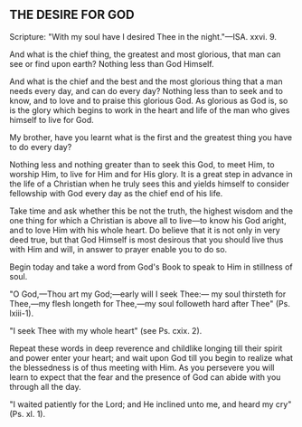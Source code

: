 ## THE DESIRE FOR GOD ##

Scripture: "With my soul have I desired Thee in the night."—ISA. xxvi. 9.



And what is the chief thing, the greatest and most glorious, that man can see or find upon earth? Nothing less than God Himself.

And what is the chief and the best and the most glorious thing that a man needs every day, and can do every day? Nothing less than to seek and to know, and to love and to praise this glorious God. As glorious as God is, so is the glory which begins to work in the heart and life of the man who gives himself to live for God.

My brother, have you learnt what is the first and the greatest thing you have to do every day?

Nothing less and nothing greater than to seek this God, to meet Him, to worship Him, to live for Him and for His glory. It is a great step in advance in the life of a Christian when he truly sees this and yields himself to consider fellowship with God every day as the chief end of his life.

Take time and ask whether this be not the truth, the highest wisdom and the one thing for which a Christian is above all to live—to know his God aright, and to love Him with his whole heart. Do believe that it is not only in very deed true, but that God Himself is most desirous that you should live thus with Him and will, in answer to prayer enable you to do so.

Begin today and take a word from God's Book to speak to Him in stillness of soul.

"O God,—Thou art my God;—early will I seek Thee:— my soul thirsteth for Thee,—my flesh longeth for Thee,—my soul followeth hard after Thee" (Ps. lxiii-1).

"I seek Thee with my whole heart" (see Ps. cxix. 2).

Repeat these words in deep reverence and childlike longing till their spirit and power enter your heart; and wait upon God till you begin to realize what the blessedness is of thus meeting with Him. As you persevere you will learn to expect that the fear and the presence of God can abide with you through all the day.

"I waited patiently for the Lord; and He inclined unto me, and heard my cry" (Ps. xl. 1).

